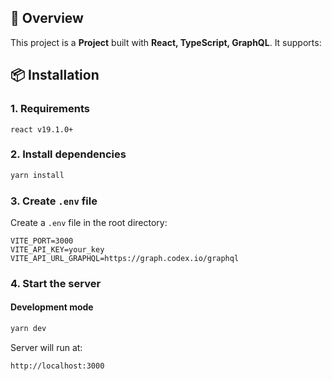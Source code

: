 ## 🚀 Overview

This project is a **Project** built with **React, TypeScript, GraphQL**. It supports:

## 📦 Installation

### **1. Requirements**

```
react v19.1.0+
```

### **2. Install dependencies**

```sh
yarn install
```

### **3. Create `.env` file**

Create a `.env` file in the root directory:

```
VITE_PORT=3000
VITE_API_KEY=your_key
VITE_API_URL_GRAPHQL=https://graph.codex.io/graphql
```

### **4. Start the server**

#### **Development mode**

```sh
yarn dev
```

Server will run at:

```
http://localhost:3000
```
